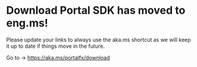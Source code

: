 # Download Portal SDK has moved to eng.ms!

Please update your links to always use the aka.ms shortcut as we will keep it up to date if things move in the future.

Go to -> https://aka.ms/portalfx/download
